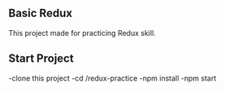 ## Basic Redux

This project made for practicing Redux skill.

## Start Project
-clone this project
-cd /redux-practice
-npm install
-npm start